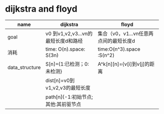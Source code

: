 # dijkstra and floyd

| name           | dijkstra                            | floyd                                  |
|----------------|-------------------------------------|----------------------------------------|
| goal           | v0 到v1,v2,v3...vn的最短长度d和路经 | 集合（v0，v1...vn任意两点间的最短长度d |
| 消耗           | time: O(n).space: S(3n)             | time:O(n^3).space :S(n^2)              |
| data_structure | S[n]={1:已检测；0:未检测}           | A^k[n][n]={v[i]到v[j]的距离            |
|                | dist[n]=v0到v1,v2,v3的最短长度      |                                        |
|                | path[n]{-1:初始节点;其他:其前驱节点 |                                        |
  



